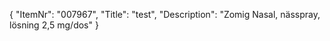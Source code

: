 {
  "ItemNr": "007967",
  "Title": "test",
  "Description": "Zomig Nasal, nässpray, lösning 2,5 mg/dos"
}